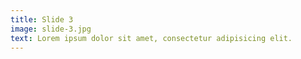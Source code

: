 ```yaml
---
title: Slide 3
image: slide-3.jpg
text: Lorem ipsum dolor sit amet, consectetur adipisicing elit.
---
```

